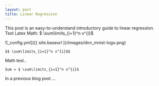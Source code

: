 ```yaml
---
layout: post
title: Linear Regression
---
```


This post is an easy-to-understand introductory guide to linear regression. Test Latex Math: $ \sum\limits_{i=1}^n x^{i}$

![_config.yml]({{ site.baseurl }}/images/dnn_mnist-logo.png)

```
$$ \sum\limits_{i=1}^n x^{i}$$
```

Math test..

```
Sum = $ \sum\limits_{i=1}^n x^{i}$
```

In a previous blog post ... 
